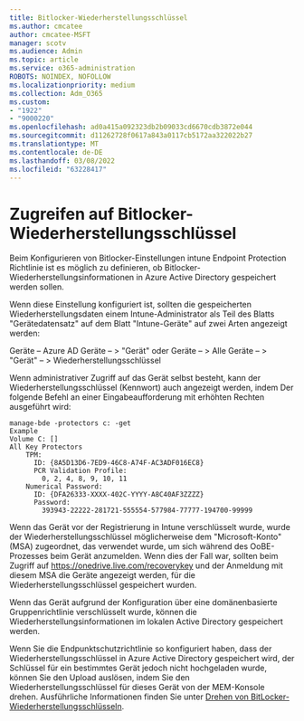 ```yaml
---
title: Bitlocker-Wiederherstellungsschlüssel
ms.author: cmcatee
author: cmcatee-MSFT
manager: scotv
ms.audience: Admin
ms.topic: article
ms.service: o365-administration
ROBOTS: NOINDEX, NOFOLLOW
ms.localizationpriority: medium
ms.collection: Adm_O365
ms.custom:
- "1922"
- "9000220"
ms.openlocfilehash: ad0a415a092323db2b09033cd6670cdb3872e044
ms.sourcegitcommit: d11262728f0617a843a0117cb5172aa322022b27
ms.translationtype: MT
ms.contentlocale: de-DE
ms.lasthandoff: 03/08/2022
ms.locfileid: "63228417"
---
```

# <a name="accessing-bitlocker-recovery-keys"></a>Zugreifen auf Bitlocker-Wiederherstellungsschlüssel

Beim Konfigurieren von Bitlocker-Einstellungen intune Endpoint Protection Richtlinie ist es möglich zu definieren, ob Bitlocker-Wiederherstellungsinformationen in Azure Active Directory gespeichert werden sollen.

Wenn diese Einstellung konfiguriert ist, sollten die gespeicherten Wiederherstellungsdaten einem Intune-Administrator als Teil des Blatts "Gerätedatensatz" auf dem Blatt "Intune-Geräte" auf zwei Arten angezeigt werden:

Geräte – Azure AD Geräte – > "Gerät" oder Geräte – > Alle Geräte – > "Gerät" – > Wiederherstellungsschlüssel

Wenn administrativer Zugriff auf das Gerät selbst besteht, kann der Wiederherstellungsschlüssel (Kennwort) auch angezeigt werden, indem Der folgende Befehl an einer Eingabeaufforderung mit erhöhten Rechten ausgeführt wird:

```
manage-bde -protectors c: -get
Example
Volume C: []
All Key Protectors
    TPM:
      ID: {8A5D13D6-7ED9-46C8-A74F-AC3ADF016EC8}
      PCR Validation Profile:
        0, 2, 4, 8, 9, 10, 11
    Numerical Password:
      ID: {DFA26333-XXXX-402C-YYYY-A8C40AF3ZZZZ}
      Password:
        393943-22222-281721-555554-577984-77777-194700-99999
```
Wenn das Gerät vor der Registrierung in Intune verschlüsselt wurde, wurde der Wiederherstellungsschlüssel möglicherweise dem "Microsoft-Konto" (MSA) zugeordnet, das verwendet wurde, um sich während des OoBE-Prozesses beim Gerät anzumelden. Wenn dies der Fall war, sollten beim Zugriff auf  https://onedrive.live.com/recoverykey und der Anmeldung mit diesem MSA die Geräte angezeigt werden, für die Wiederherstellungsschlüssel gespeichert wurden.
 
Wenn das Gerät aufgrund der Konfiguration über eine domänenbasierte Gruppenrichtlinie verschlüsselt wurde, können die Wiederherstellungsinformationen im lokalen Active Directory gespeichert werden.

Wenn Sie die Endpunktschutzrichtlinie so konfiguriert haben, dass der Wiederherstellungsschlüssel in Azure Active Directory gespeichert wird, der Schlüssel für ein bestimmtes Gerät jedoch nicht hochgeladen wurde, können Sie den Upload auslösen, indem Sie den Wiederherstellungsschlüssel für dieses Gerät von der MEM-Konsole drehen. Ausführliche Informationen finden Sie unter [Drehen von BitLocker-Wiederherstellungsschlüsseln](https://docs.microsoft.com/mem/intune/protect/encrypt-devices#view-details-for-recovery-keys).

